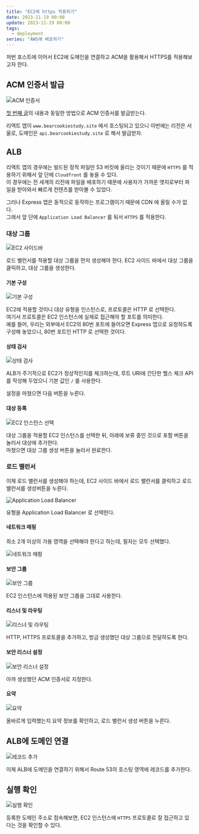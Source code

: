 ```yaml
---
title: "EC2에 https 적용하기"
date: 2023-11-19 00:00
update: 2023-11-19 00:00
tags:
  - deployment
series: "AWS에 배포하기"
---
```


저번 포스트에 이어서 EC2에 도메인을 연결하고 ACM을 활용해서 HTTPS를 적용해보고자 한다.

## ACM 인증서 발급

![ACM 인증서](image.png)

[첫 번째 글](aws-deployment-1)의 내용과 동일한 방법으로 ACM 인증서를 발급받는다.

리액트 앱이 `www.bearcookiestudy.site` 에서 호스팅되고 있으니 이번에는 리전은 서울로, 도메인은 `api.bearcookiestudy.site` 로 해서 발급받자.

## ALB

리액트 앱의 경우에는 빌드된 정적 파일만 S3 버킷에 올리는 것이기 때문에 `HTTPS` 를 적용하기 위해서 앞 단에 `Cloudfront` 를 놓을 수 있다.  
이 경우에는 전 세계의 리전에 파일을 배포하기 때문에 사용자가 가까운 엣지로부터 파일을 받아와서 빠르게 컨텐츠를 받아볼 수 있었다.

그러나 Express 앱은 동적으로 동작하는 프로그램이기 때문에 CDN 에 올릴 수가 없다.  
그래서 앞 단에 `Application Load Balancer` 를 둬서 `HTTPS` 를 적용한다.

### 대상 그룹

![EC2 사이드바](image-1.png)

로드 밸런서를 적용할 대상 그룹을 먼저 생성해야 한다.
EC2 사이드 바에서 대상 그룹을 클릭하고, 대상 그룹을 생성한다.

#### 기본 구성

![기본 구성](image-3.png)

EC2에 적용할 것이니 대상 유형을 인스턴스로, 프로토콜은 HTTP 로 선택한다.  
여기서 프로토콜은 EC2 인스턴스에 실제로 접근해야 할 포트를 의미한다.  
예를 들어, 우리는 외부에서 EC2의 80번 포트에 들어오면 Express 앱으로 요청하도록 구성해 놓았으니, 80번 포트인 HTTP 로 선택한 것이다.

#### 상태 검사

![상태 검사](image-11.png)

ALB가 주기적으로 EC2가 정상적인지를 체크하는데, 루트 URI에 간단한 헬스 체크 API를 작성해 두었으니 기본 값인 `/` 를 사용한다.

설정을 마쳤으면 다음 버튼을 누른다.

#### 대상 등록

![EC2 인스턴스 선택](image-4.png)

대상 그룹을 적용할 EC2 인스턴스를 선택한 뒤, 아래에 보류 중인 것으로 포함 버튼을 눌러서 대상에 추가한다.  
마쳤으면 대상 그룹 생성 버튼을 눌러서 완료한다.

### 로드 밸런서

이제 로드 밸런서를 생성해야 하는데, EC2 사이드 바에서 로드 밸런서를 클릭하고 로드 밸런서를 생성버튼을 누른다.

![Application Load Balancer](image-2.png)

유형을 Application Load Balancer 로 선택한다.

#### 네트워크 매핑

최소 2개 이상의 가용 영역을 선택해야 한다고 하는데, 필자는 모두 선택했다.

![네트워크 매핑](image-5.png)

#### 보안 그룹

![보안 그룹](image-14.png)

EC2 인스턴스에 적용된 보안 그룹을 그대로 사용한다.

#### 리스너 및 라우팅

![리스너 및 라우팅](image-6.png)

HTTP, HTTPS 프로토콜을 추가하고, 방금 생성했던 대상 그룹으로 전달하도록 한다.

#### 보안 리스너 설정

![보안 리스너 설정](image-7.png)

아까 생성했던 ACM 인증서로 지정한다.

#### 요약

![요약](image-15.png)

올바르게 입력했는지 요약 정보를 확인하고, 로드 밸런서 생성 버튼을 누른다.

## ALB에 도메인 연결

![레코드 추가](image-12.png)

이제 ALB에 도메인을 연결하기 위해서 Route 53의 호스팅 영역에 레코드를 추가한다.

## 실행 확인

![실행 확인](image-13.png)

등록한 도메인 주소로 접속해보면, EC2 인스턴스에 `HTTPS` 프로토콜로 잘 접근하고 있다는 것을 확인할 수 있다.

